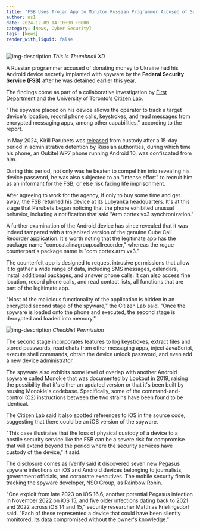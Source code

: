 ```yaml
---
title: "FSB Uses Trojan App to Monitor Russian Programmer Accused of Supporting Ukraine"
author: ns1
date: 2024-12-09 14:10:00 +0800
category: [News, Cyber Security]
tags: [News]
render_with_liquid: false
---
```



![img-description](https://blogger.googleusercontent.com/img/b/R29vZ2xl/AVvXsEhqJ75gjpg8k9dVxTKKsF6qYQzR4IDldFkYCQzUErYTicEA7XHnTiIAFYj-7LQpvnVVRlHUAFwPqOxoe6W4x2dm5h2yRkKNaoNbqu3_Ciei3VitMgxBHQzeNTdBou62tijV1CJmipKBnBiQfIgmEi3J4h3HL9D2grw1IuTTIjyIJrV1t8u0nZ3JuSVZEO8M/s728-rw-e365/programmer.png)
_This Is Thumbnail XD_

A Russian programmer accused of donating money to Ukraine had his Android device secretly implanted with spyware by the **Federal Security Service (FSB)** after he was detained earlier this year.

The findings come as part of a collaborative investigation by [First Department](https://dept.one/story/parubets/) and the University of Toronto's [Citizen Lab.](https://citizenlab.ca/2024/12/device-confiscated-by-russian-authorities-returned-with-monokle-type-spyware-installed/)

"The spyware placed on his device allows the operator to track a target device's location, record phone calls, keystrokes, and read messages from encrypted messaging apps, among other capabilities," according to the report.

In May 2024, Kirill Parubets was [released](https://cyberscoop.com/russian-surveillance-spyware-threat-citizen-lab/) from custody after a 15-day period in administrative detention by Russian authorities, during which time his phone, an Oukitel WP7 phone running Android 10, was confiscated from him.

During this period, not only was he beaten to compel him into revealing his device password, he was also subjected to an "intense effort" to recruit him as an informant for the FSB, or else risk facing life imprisonment.

After agreeing to work for the agency, if only to buy some time and get away, the FSB returned his device at its Lubyanka headquarters. It's at this stage that Parubets began noticing that the phone exhibited unusual behavior, including a notification that said "Arm cortex vx3 synchronization."

A further examination of the Android device has since revealed that it was indeed tampered with a trojanized version of the genuine Cube Call Recorder application. It's worth noting that the legitimate app has the package name "com.catalinagroup.callrecorder," whereas the rogue counterpart's package name is "com.cortex.arm.vx3."

The counterfeit app is designed to request intrusive permissions that allow it to gather a wide range of data, including SMS messages, calendars, install additional packages, and answer phone calls. It can also access fine location, record phone calls, and read contact lists, all functions that are part of the legitimate app.

"Most of the malicious functionality of the application is hidden in an encrypted second stage of the spyware," the Citizen Lab said. "Once the spyware is loaded onto the phone and executed, the second stage is decrypted and loaded into memory."

![img-description](https://blogger.googleusercontent.com/img/b/R29vZ2xl/AVvXsEjxoKBVH9_s5Rp5k09V-R5IOV9zetGOZZ4n5E7Aocet5bLQFN1zLsUYbg727-s9m2lFUWhHb97zIKWtpVQAodhmgpbkWY1pAP28AAvVA6ds4RHXadufQjqKDnd-7nVHVUsftUe1UTWAx0UM_8SYmxDyn6YL1QdCgSkCBUD66Jl4K1XJzoA6OhoCdaez9TFo/s728-rw-e365/malware.png)
_Checklist Permission_

The second stage incorporates features to log keystrokes, extract files and stored passwords, read chats from other messaging apps, inject JavaScript, execute shell commands, obtain the device unlock password, and even add a new device administrator.

The spyware also exhibits some level of overlap with another Android spyware called Monokle that was documented by Lookout in 2019, raising the possibility that it's either an updated version or that it's been built by reusing Monokle's codebase. Specifically, some of the command-and-control (C2) instructions between the two strains have been found to be identical.

The Citizen Lab said it also spotted references to iOS in the source code, suggesting that there could be an iOS version of the spyware.

"This case illustrates that the loss of physical custody of a device to a hostile security service like the FSB can be a severe risk for compromise that will extend beyond the period where the security services have custody of the device," it said.

The disclosure comes as iVerify said it discovered seven new Pegasus spyware infections on iOS and Android devices belonging to journalists, government officials, and corporate executives. The mobile security firm is tracking the spyware developer, NSO Group, as Rainbow Ronin.

"One exploit from late 2023 on iOS 16.6, another potential Pegasus infection in November 2022 on iOS 15, and five older infections dating back to 2021 and 2022 across iOS 14 and 15," security researcher Matthias Frielingsdorf said. "Each of these represented a device that could have been silently monitored, its data compromised without the owner's knowledge."